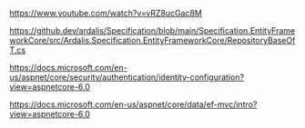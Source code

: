 https://www.youtube.com/watch?v=vRZ8ucGac8M



https://github.dev/ardalis/Specification/blob/main/Specification.EntityFrameworkCore/src/Ardalis.Specification.EntityFrameworkCore/RepositoryBaseOfT.cs


https://docs.microsoft.com/en-us/aspnet/core/security/authentication/identity-configuration?view=aspnetcore-6.0

https://docs.microsoft.com/en-us/aspnet/core/data/ef-mvc/intro?view=aspnetcore-6.0













